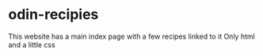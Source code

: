 # odin-recipies
This website has a main index page with a few recipes linked to it
Only html and a little css